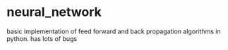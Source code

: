 # neural_network

basic implementation of feed forward and back propagation algorithms in python.
has lots of bugs
